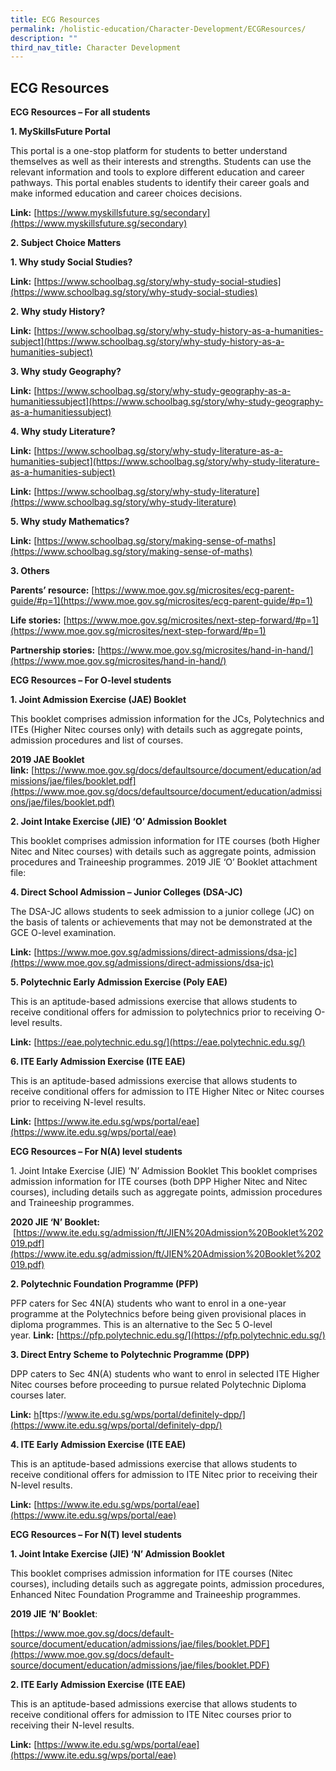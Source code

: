 ```yaml
---
title: ECG Resources
permalink: /holistic-education/Character-Development/ECGResources/
description: ""
third_nav_title: Character Development
---
```

## ECG Resources




**ECG Resources – For all students**

**1\. MySkillsFuture Portal**

This portal is a one-stop platform for students to better understand themselves as well as their interests and strengths. Students can use the relevant information and tools to explore different education and career pathways. This portal enables students to identify their career goals and make informed education and career choices decisions.

**Link:** [https://www.myskillsfuture.sg/secondary](https://www.myskillsfuture.sg/secondary)

**2\. Subject Choice Matters**

**1\. Why study Social Studies?**

**Link:** [https://www.schoolbag.sg/story/why-study-social-studies](https://www.schoolbag.sg/story/why-study-social-studies)

**2\. Why study History?**

**Link:** [https://www.schoolbag.sg/story/why-study-history-as-a-humanities-subject](https://www.schoolbag.sg/story/why-study-history-as-a-humanities-subject)

**3\. Why study Geography?**

**Link:** [https://www.schoolbag.sg/story/why-study-geography-as-a-humanitiessubject](https://www.schoolbag.sg/story/why-study-geography-as-a-humanitiessubject)

**4\. Why study Literature?**

**Link:** [https://www.schoolbag.sg/story/why-study-literature-as-a-humanities-subject](https://www.schoolbag.sg/story/why-study-literature-as-a-humanities-subject)

**Link:** [https://www.schoolbag.sg/story/why-study-literature](https://www.schoolbag.sg/story/why-study-literature)

**5\. Why study Mathematics?**

**Link:** [https://www.schoolbag.sg/story/making-sense-of-maths](https://www.schoolbag.sg/story/making-sense-of-maths)

**3\. Others**

**Parents’ resource:** [https://www.moe.gov.sg/microsites/ecg-parent-guide/#p=1](https://www.moe.gov.sg/microsites/ecg-parent-guide/#p=1)

**Life stories:** [https://www.moe.gov.sg/microsites/next-step-forward/#p=1](https://www.moe.gov.sg/microsites/next-step-forward/#p=1)

**Partnership stories:** [https://www.moe.gov.sg/microsites/hand-in-hand/](https://www.moe.gov.sg/microsites/hand-in-hand/)

**ECG Resources – For O-level students**

**1\. Joint Admission Exercise (JAE) Booklet**

This booklet comprises admission information for the JCs, Polytechnics and ITEs (Higher Nitec courses only) with details such as aggregate points, admission procedures and list of courses.

**2019 JAE Booklet link:** [https://www.moe.gov.sg/docs/defaultsource/document/education/admissions/jae/files/booklet.pdf](https://www.moe.gov.sg/docs/defaultsource/document/education/admissions/jae/files/booklet.pdf)

**2\. Joint Intake Exercise (JIE) ‘O’ Admission Booklet**

This booklet comprises admission information for ITE courses (both Higher Nitec and Nitec courses) with details such as aggregate points, admission procedures and Traineeship programmes. 2019 JIE ‘O’ Booklet attachment file:

**4\. Direct School Admission – Junior Colleges (DSA-JC)**

The DSA-JC allows students to seek admission to a junior college (JC) on the basis of talents or achievements that may not be demonstrated at the GCE O-level examination.

**Link:** [https://www.moe.gov.sg/admissions/direct-admissions/dsa-jc](https://www.moe.gov.sg/admissions/direct-admissions/dsa-jc)

**5\. Polytechnic Early Admission Exercise (Poly EAE)**

This is an aptitude-based admissions exercise that allows students to receive conditional offers for admission to polytechnics prior to receiving O-level results.

**Link:** [https://eae.polytechnic.edu.sg/](https://eae.polytechnic.edu.sg/)

**6\. ITE Early Admission Exercise (ITE EAE)**

This is an aptitude-based admissions exercise that allows students to receive conditional offers for admission to ITE Higher Nitec or Nitec courses prior to receiving N-level results.

**Link:** [https://www.ite.edu.sg/wps/portal/eae](https://www.ite.edu.sg/wps/portal/eae)

**ECG Resources – For N(A) level students**

1\. Joint Intake Exercise (JIE) ‘N’ Admission Booklet This booklet comprises admission information for ITE courses (both DPP Higher Nitec and Nitec courses), including details such as aggregate points, admission procedures and Traineeship programmes.

**2020 JIE ‘N’ Booklet:**  [https://www.ite.edu.sg/admission/ft/JIEN%20Admission%20Booklet%202019.pdf](https://www.ite.edu.sg/admission/ft/JIEN%20Admission%20Booklet%202019.pdf)

**2\. Polytechnic Foundation Programme (PFP)**

PFP caters for Sec 4N(A) students who want to enrol in a one-year programme at the Polytechnics before being given provisional places in diploma programmes. This is an alternative to the Sec 5 O-level year. **Link:** [https://pfp.polytechnic.edu.sg/](https://pfp.polytechnic.edu.sg/)

**3\. Direct Entry Scheme to Polytechnic Programme (DPP)**

DPP caters to Sec 4N(A) students who want to enrol in selected ITE Higher Nitec courses before proceeding to pursue related Polytechnic Diploma courses later.

**Link:** [h](https://www.ite.edu.sg/wps/portal/definitely-dpp/)[ttps://www.ite.edu.sg/wps/portal/definitely-dpp/](https://www.ite.edu.sg/wps/portal/definitely-dpp/)

**4\. ITE Early Admission Exercise (ITE EAE)**

This is an aptitude-based admissions exercise that allows students to receive conditional offers for admission to ITE Nitec prior to receiving their N-level results.

**Link:** [https://www.ite.edu.sg/wps/portal/eae](https://www.ite.edu.sg/wps/portal/eae)

**ECG Resources – For N(T) level students**

**1\. Joint Intake Exercise (JIE) ‘N’ Admission Booklet**

This booklet comprises admission information for ITE courses (Nitec courses), including details such as aggregate points, admission procedures, Enhanced Nitec Foundation Programme and Traineeship programmes.

**2019 JIE ‘N’ Booklet**: 

[https://www.moe.gov.sg/docs/default-source/document/education/admissions/jae/files/booklet.PDF](https://www.moe.gov.sg/docs/default-source/document/education/admissions/jae/files/booklet.PDF)

**2\. ITE Early Admission Exercise (ITE EAE)**

This is an aptitude-based admissions exercise that allows students to receive conditional offers for admission to ITE Nitec courses prior to receiving their N-level results.

**Link:** [https://www.ite.edu.sg/wps/portal/eae](https://www.ite.edu.sg/wps/portal/eae)